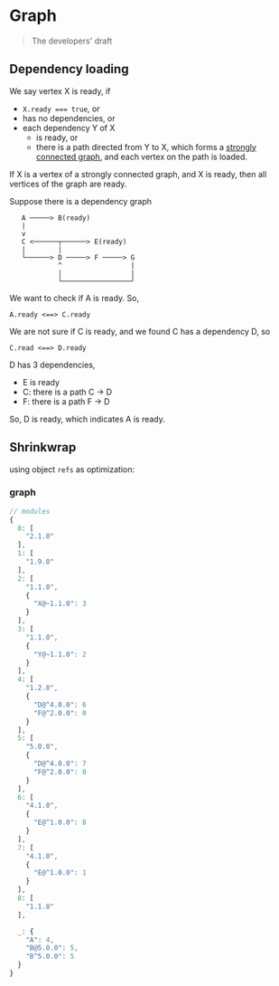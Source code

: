# Graph

> The developers' draft

## Dependency loading

We say vertex X is ready, if
- `X.ready === true`, or
- has no dependencies, or
- each dependency Y of X
  - is ready, or
  - there is a path directed from Y to X, which forms a [strongly connected graph](http://en.wikipedia.org/wiki/Strongly_connected_component), and each vertex on the path is loaded.

If X is a vertex of a strongly connected graph, and X is ready, then all vertices of the graph are ready.

Suppose there is a dependency graph

```
   A ─────> B(ready)
   |
   v
   C <──────┬──────> E(ready)
   |        |
   └──────> D ─────> F ─────> G
            ^                 |
            |                 |
            └─────────────────┘
```

We want to check if A is ready. So,

`A.ready <==> C.ready`

We are not sure if C is ready, and we found C has a dependency D, so

`C.read <==> D.ready`

D has 3 dependencies,
- E is ready
- C: there is a path C -> D
- F: there is a path F -> D

So, D is ready, which indicates A is ready.


## Shrinkwrap

using object `refs` as optimization:

### graph

```js
// modules
{
  0: [
    "2.1.0"
  ],
  1: [
    "1.9.0"
  ],
  2: [
    "1.1.0",
    {
      "X@~1.1.0": 3
    }
  ],
  3: [
    "1.1.0", 
    {
      "Y@~1.1.0": 2
    }
  ],
  4: [
    "1.2.0", 
    {
      "D@^4.0.0": 6
      "F@^2.0.0": 0
    }
  ],
  5: [
    "5.0.0",
    {
      "D@^4.0.0": 7
      "F@^2.0.0": 0
    }
  ],
  6: [
    "4.1.0",
    {
      "E@^1.0.0": 8
    }
  ],
  7: [
    "4.1.0",
    {
      "E@^1.0.0": 1
    }
  ],
  8: [
    "1.1.0"
  ],

  _: {
    "A": 4,
    "B@5.0.0": 5,
    "B^5.0.0": 5
  }
}
```
